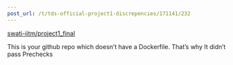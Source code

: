 ```yaml
---
post_url: /t/tds-official-project1-discrepencies/171141/232
---
```

[swati-iitm/project1\_final](https://github.com/swati-iitm/project1_final)

This is your github repo which doesn’t have a Dockerfile. That’s why It didn’t pass Prechecks
